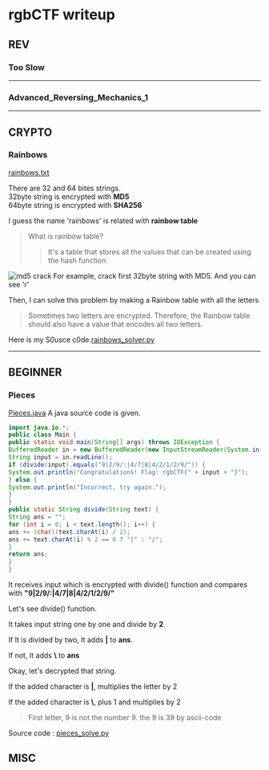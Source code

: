 


# rgbCTF writeup

## REV
### Too Slow
***
### Advanced_Reversing_Mechanics_1
***
## CRYPTO
### Rainbows
[rainbows.txt](https://github.com/snwox/Writeup/blob/master/CTF/2020/rgbCTF/crypto/rainbows.txt)

There are 32 and 64 bites strings.<br>
32byte string is encrypted with **MD5**<br>
64byte string is encrypted with **SHA256**

I guess the name 'rainbows' is related with **rainbow table**
>What is rainbow table?
>>It's a table that stores all the values that can be created using the hash function.

![md5 crack](https://github.com/snwox/Writeup/blob/master/CTF/2020/rgbCTF/crypto/rainbow%20crack.PNG)
For example, crack first 32byte string with MD5. And you can see 'r'

Then, I can solve this problem by making a Rainbow table with all the letters
>Sometimes two letters are encrypted.
>Therefore, the Rainbow table should also have a value that encodes all two letters.

Here is my S0usce c0de.[rainbows_solver.py](https://github.com/snwox/Writeup/blob/master/CTF/2020/rgbCTF/crypto/rainbows_solver.py)
***
## BEGINNER
### Pieces
[Pieces.java]([https://github.com/snwox/Writeup/blob/master/CTF/2020/rgbCTF/beginner/Pieces.java](https://github.com/snwox/Writeup/blob/master/CTF/2020/rgbCTF/beginner/Pieces.java))
A java source code is given.

```java
import java.io.*;
public class Main {
public static void main(String[] args) throws IOException {
BufferedReader in = new BufferedReader(new InputStreamReader(System.in));
String input = in.readLine();
if (divide(input).equals("9|2/9/:|4/7|8|4/2/1/2/9/")) {
System.out.println("Congratulations! Flag: rgbCTF{" + input + "}");
} else {
System.out.println("Incorrect, try again.");
}
}
public static String divide(String text) {
String ans = "";
for (int i = 0; i < text.length(); i++) {
ans += (char)(text.charAt(i) / 2);
ans += text.charAt(i) % 2 == 0 ? "|" : "/";
}
return ans;
}
}
```
It receives input which is encrypted with divide() function and 
compares with **"9|2/9/:|4/7|8|4/2/1/2/9/"**

Let's see divide() function.

It takes input string one by one and divide by **2**

If It is divided by two, It adds **|** to **ans**.

If not, It adds **\\** to **ans**

Okay, let's decrypted that string.

If the added character is **|**,  multiplies the letter by 2 

If the added character is **\\**, plus 1 and multiplies by 2

>First letter, 9 is not the number 9. the 9 is 39 by ascii-code

Source code : [pieces_solve.py](https://github.com/snwox/Writeup/blob/master/CTF/2020/rgbCTF/beginner/pieces_solve.py)


## MISC
